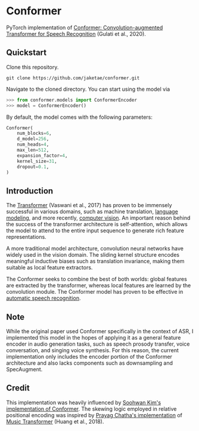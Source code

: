 # Conformer

PyTorch implementation of [Conformer: Convolution-augmented Transformer for Speech Recognition](https://arxiv.org/abs/2005.08100) (Gulati et al., 2020).

## Quickstart

Clone this repository.

```
git clone https://github.com/jaketae/conformer.git
```

Navigate to the cloned directory. You can start using the model via

```python
>>> from conformer.models import ConformerEncoder
>>> model = ConformerEncoder()
```

By default, the model comes with the following parameters:

```python
Conformer(
    num_blocks=6,
    d_model=256,
    num_heads=4,
    max_len=512,
    expansion_factor=4,
    kernel_size=31,
    dropout=0.1,
)
```

## Introduction

The [Transformer](https://arxiv.org/abs/1706.03762) (Vaswani et al., 2017) has proven to be immensely successful in various domains, such as machine translation, [language modeling](https://arxiv.org/abs/1810.04805), and more recently, [computer vision](https://arxiv.org/abs/2010.11929). An important reason behind the success of the transformer architecture is self-attention, which allows the model to attend to the entire input sequence to generate rich feature representations.

A more traditional model architecture, convolution neural networks have widely used in the vision domain. The sliding kernel structure encodes meaningful inductive biases such as translation invariance, making them suitable as local feature extractors.

The Conformer seeks to combine the best of both worlds: global features are extracted by the transformer, whereas local features are learned by the convolution module. The Conformer model has proven to be effective in [automatic speech recognition](https://paperswithcode.com/task/speech-recognition).

## Note

While the original paper used Conformer specifically in the context of ASR, I implemented this model in the hopes of applying it as a general feature encoder in audio generation tasks, such as speech prosody transfer, voice conversation, and singing voice synthesis. For this reason, the current implementation only includes the encoder portion of the Conformer architecture and also lacks components such as downsampling and SpecAugment.

## Credit

This implementation was heavily influenced by [Soohwan Kim's implementation of Conformer](https://github.com/sooftware/conformer). The skewing logic employed in relative positional encoding was inspired by [Prayag Chatha's implementation](https://github.com/chathasphere/pno-ai) of [Music Transformer](https://arxiv.org/abs/1809.04281) (Huang et al., 2018).
